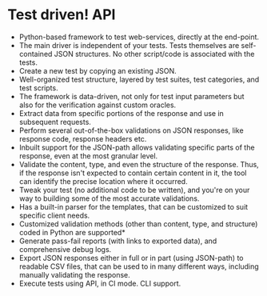 # Test driven! API
- Python-based framework to test web-services, directly at the end-point.
- The main driver is independent of your tests.  Tests themselves are self-contained JSON structures.  No other script/code is associated with the tests.
- Create a new test by copying an existing JSON.
- Well-organized test structure, layered by test suites, test categories, and test scripts.
- The framework is data-driven, not only for test input parameters but also for the verification against custom oracles.
- Extract data from specific portions of the response and use in subsequent requests.
- Perform several out-of-the-box validations on JSON responses, like response code, response headers etc.
- Inbuilt support for the JSON-path allows validating specific parts of the response, even at the most granular level.
- Validate the content, type, and even the structure of the response.  Thus, if the response isn't expected to contain certain content in it, the tool can identify the precise location where it occurred.
- Tweak your test (no additional code to be written), and you're on your way to building some of the most accurate validations.
- Has a built-in parser for the templates, that can be customized to suit specific client needs.
- Customized validation methods (other than content, type, and structure) coded in Python are supported*
- Generate pass-fail reports (with links to exported data), and comprehensive debug logs.
- Export JSON responses either in full or in part (using JSON-path) to readable CSV files, that can be used to in many different ways, including manually validating the response.
- Execute tests using API, in CI mode.  CLI support.
